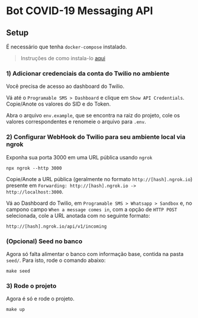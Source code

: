 # Bot COVID-19 Messaging API

## Setup
É necessário que tenha `docker-compose` instalado.
> Instruções de como instala-lo [aqui](https://docs.docker.com/compose/install/)

### 1) Adicionar credenciais da conta do Twilio no ambiente
Você precisa de acesso ao dashboard do Twilio.

Vá até o `Programable SMS > Dashboard` e clique em `Show API Credentials`. Copie/Anote os valores do SID e do Token.

Abra o arquivo `env.example`, que se encontra na raiz do projeto, cole os valores correspondentes e renomeie o arquivo para `.env`.

### 2) Configurar WebHook do Twilio para seu ambiente local via ngrok

Exponha sua porta 3000 em uma URL pública usando `ngrok`
```
npx ngrok --http 3000
```

Copie/Anote a URL pública (geralmente no formato `http://[hash].ngrok.io`) presente em `Forwarding: http://[hash].ngrok.io -> http://localhost:3000`.

Vá ao Dashboard do Twilio, em `Programable SMS > Whatsapp > Sandbox` e, no campono campo `When a message comes in`, com a opção de `HTTP POST` selecionada, cole a URL anotada com no seguinte formato:
```
http://[hash].ngrok.io/api/v1/incoming
```

### (Opcional) Seed no banco
Agora só falta alimentar o banco com informação base, contida na pasta `seed/`.
Para isto, rode o comando abaixo:
```
make seed
```

### 3) Rode o projeto
Agora é só e rode o projeto.

```
make up
```
